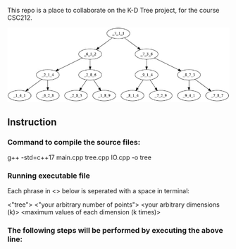 This repo is a place to collaborate on the K-D Tree project, for the course CSC212.



![](tree.jpg)


## Instruction

### Command to compile the source files:
g++ -std=c++17 main.cpp tree.cpp IO.cpp -o tree

### Running executable file
Each phrase in <> below is seperated with a space in terminal:

<"tree"> <"your arbitrary number of points"> <your arbitrary dimensions (k)> <maximum values of each dimension (k times)>
  
### The following steps will be performed by executing the above line:
